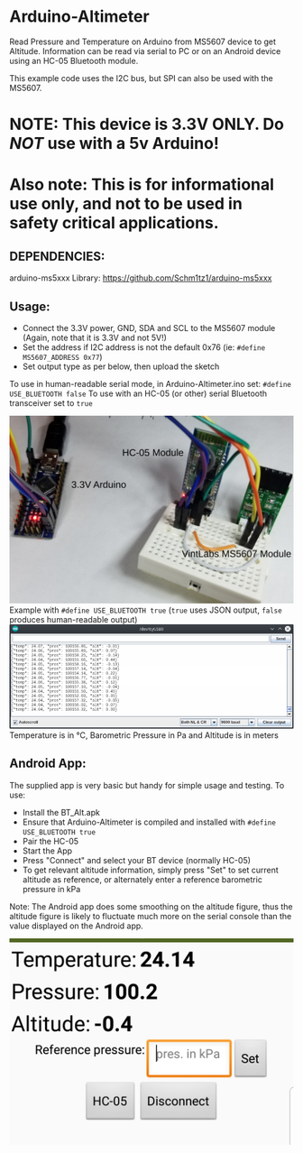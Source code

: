 # Arduino-Altimeter
Read Pressure and Temperature on Arduino from MS5607 device to get Altitude.
Information can be read via serial to PC or on an Android device using an HC-05 Bluetooth module.

This example code uses the I2C bus, but SPI can also be used with the MS5607.

# NOTE: This device is 3.3V ONLY. Do *NOT* use with a 5v Arduino!

# Also note: This is for informational use only, and not to be used in safety critical applications.


## DEPENDENCIES:
arduino-ms5xxx Library: https://github.com/Schm1tz1/arduino-ms5xxx

## Usage:
- Connect the 3.3V power, GND, SDA and SCL to the MS5607 module (Again, note that it is 3.3V and not 5V!)
- Set the address if I2C address is not the default 0x76 (ie: `#define MS5607_ADDRESS 0x77`)
- Set output type as per below, then upload the sketch

To use in human-readable serial mode, in Arduino-Altimeter.ino set:
`#define USE_BLUETOOTH false`
To use with an HC-05 (or other) serial Bluetooth transceiver set to `true`

![MS5670 Example Application](https://github.com/pvint/Arduino-Altimeter/blob/master/images/Arduino-MS5607-HC05.png?raw=true)
Example with `#define USE_BLUETOOTH true` (`true` uses JSON output, `false` produces human-readable output)
![MS5670 Serial JSON Output](https://github.com/pvint/Arduino-Altimeter/blob/master/images/ConsoleOutputJSON.png?raw=true)
Temperature is in &deg;C, Barometric Pressure in Pa and Altitude is in meters

## Android App:
The supplied app is very basic but handy for simple usage and testing.
To use:
- Install the BT_Alt.apk
- Ensure that Arduino-Altimeter is compiled and installed with `#define USE_BLUETOOTH true`
- Pair the HC-05
- Start the App
- Press "Connect" and select your BT device (normally HC-05)
- To get relevant altitude information, simply press "Set" to set current altitude as reference, or alternately enter a reference barometric pressure in kPa

Note: The Android app does some smoothing on the altitude figure, thus the altitude figure is likely to fluctuate much more on the serial console than the value displayed on the Android app.

![Android Screenshot](https://github.com/pvint/Arduino-Altimeter/blob/master/images/AndroidExample.png?raw=true)


